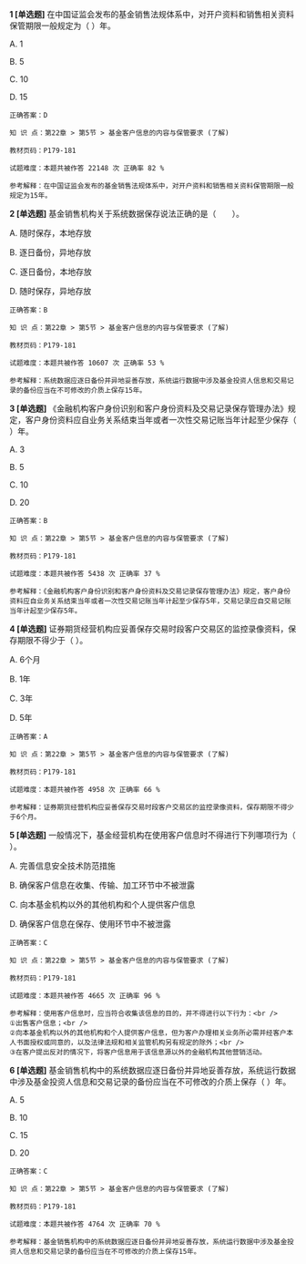 **1 [单选题]** 在中国证监会发布的基金销售法规体系中，对开户资料和销售相关资料保管期限一般规定为（        ）年。

A. 1

B. 5

C. 10

D. 15

```
正确答案：D

知 识 点：第22章 > 第5节 > 基金客户信息的内容与保管要求 (了解)

教材页码：P179-181

试题难度：本题共被作答 22148 次 正确率 82 %

参考解释：在中国证监会发布的基金销售法规体系中，对开户资料和销售相关资料保管期限一般规定为15年。
```


**2 [单选题]** 基金销售机构关于系统数据保存说法正确的是（&emsp;&emsp;）。

A. 随时保存，本地存放

B. 逐日备份，异地存放

C. 逐日备份，本地存放

D. 随时保存，异地存放

```
正确答案：B

知 识 点：第22章 > 第5节 > 基金客户信息的内容与保管要求 (了解)

教材页码：P179-181

试题难度：本题共被作答 10607 次 正确率 53 %

参考解释：系统数据应逐日备份并异地妥善存放，系统运行数据中涉及基金投资人信息和交易记录的备份应当在不可修改的介质上保存15年。
```


**3 [单选题]** 《金融机构客户身份识别和客户身份资料及交易记录保存管理办法》规定，客户身份资料应自业务关系结束当年或者一次性交易记账当年计起至少保存（        ）年。

A. 3

B. 5

C. 10

D. 20

```
正确答案：B

知 识 点：第22章 > 第5节 > 基金客户信息的内容与保管要求 (了解)

教材页码：P179-181

试题难度：本题共被作答 5438 次 正确率 37 %

参考解释：《金融机构客户身份识别和客户身份资料及交易记录保存管理办法》规定，客户身份资料应自业务关系结束当年或者一次性交易记账当年计起至少保存5年，交易记录应自交易记账当年计起至少保存5年。
```


**4 [单选题]** 证券期货经营机构应妥善保存交易时段客户交易区的监控录像资料，保存期限不得少于（         ）。

A. 6个月

B. 1年

C. 3年

D. 5年

```
正确答案：A

知 识 点：第22章 > 第5节 > 基金客户信息的内容与保管要求 (了解)

教材页码：P179-181

试题难度：本题共被作答 4958 次 正确率 66 %

参考解释：证券期货经营机构应妥善保存交易时段客户交易区的监控录像资料，保存期限不得少于6个月。
```


**5 [单选题]** 一般情况下，基金经营机构在使用客户信息时不得进行下列哪项行为（        ）。

A. 完善信息安全技术防范措施

B. 确保客户信息在收集、传输、加工环节中不被泄露

C. 向本基金机构以外的其他机构和个人提供客户信息

D. 确保客户信息在保存、使用环节中不被泄露

```
正确答案：C

知 识 点：第22章 > 第5节 > 基金客户信息的内容与保管要求 (了解)

教材页码：P179-181

试题难度：本题共被作答 4665 次 正确率 96 %

参考解释：使用客户信息时，应当符合收集该信息的目的，并不得进行以下行为：<br />
①出售客户信息；<br />
②向本基金机构以外的其他机构和个人提供客户信息，但为客户办理相关业务所必需并经客户本人书面授权或同意的，以及法律法规和相关监管机构另有规定的除外；<br />
③在客户提出反对的情况下，将客户信息用于该信息源以外的金融机构其他营销活动。
```


**6 [单选题]** 基金销售机构中的系统数据应逐日备份并异地妥善存放，系统运行数据中涉及基金投资人信息和交易记录的备份应当在不可修改的介质上保存（       ）年。

A. 5

B. 10

C. 15

D. 20

```
正确答案：C

知 识 点：第22章 > 第5节 > 基金客户信息的内容与保管要求 (了解)

教材页码：P179-181

试题难度：本题共被作答 4764 次 正确率 70 %

参考解释：基金销售机构中的系统数据应逐日备份并异地妥善存放，系统运行数据中涉及基金投资人信息和交易记录的备份应当在不可修改的介质上保存15年。
```

